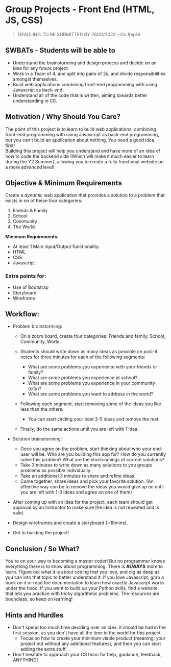 # Group Projects - Front End (HTML, JS, CSS)

> DEADLINE: TO BE SUBMITTED BY 26/01/2023 - On Repl.it

## SWBATs - Students will be able to
- Understand the brainstorming and design process and decide on an idea for any future project.
- Work in a Team of 4, and split into pairs of 2s, and divide responsibilities amongst themselves.
- Build web applications combining front-end programming with using Javascript as back-end.
- Understand all of the code that is written, aiming towards better understanding in CS.

## Motivation / Why Should You Care? 
The point of this project is to learn to build web applications, combining front-end programming with using Javascript as back-end programming, but you can't build an application about nothing. You need a good idea, first!  
Building this project will help you understand and have more of an idea of how to code the backend side (Which will make it much easier to learn during the Y2 Summer), allowing you to create a fully functional website on a more advanced level!


## Objective & Minimum Requirements

Create a *dynamic* web application that provides a solution to a problem that exists in on of these four categories:
1. Friends & Family
2. School
3. Community
4. The World

**Minimum Requirements:**
- At least 1 Main Input/Output functionality.
- HTML
- CSS
- Javascript
  
 
### Extra points for:
- Use of Bootstrap
- Storyboard
- Wireframe


## Workflow:
- Problem brainstorming:
  - On a zoom board, create four categories: Friends and family, School, Community, World.
  - Students should write down as many ideas as possible on post-it notes for three minutes for each of the following segments:
      - What are some problems you experience with your friends or family?
      - What are some problems you experience at school?
      - What are some problems you experience in your community (city)?
      - What are some problems you want to address in the world?
      
  - Following each segment, start removing some of the ideas you like less than the others. 
      - You can start circling your best 3-5 ideas and remove the rest.
  - Finally, do the same actions until you are left with 1 idea.
  
- Solution brainstorming:
  - Once you agree on the problem, start thinking about who your end-user will be. Who are you building this app for? How do you currently solve this problem? What are the shortcomings of current solutions?
  - Take 3 minutes to write down as many solutions to you groups problems as possible individually.
  - Take an additional 3 minutes to share and refine ideas.
  - Come together, share ideas and pick your favorite solution. (An effective way can be to remove the ideas you would give up on until you are left with 1-3 ideas and agree on one of them)
- After coming up with an idea for the project, each team should get approval by an Instructor to make sure the idea is not repeated and is valid.
- Design wireframes and create a storyboard (~10mins).
- Get to building the project!



## Conclusion / So What?
You're on your way to becoming a master coder! But no programmer knows everything there is to know about programming. There is **ALWAYS** more to learn. Figure out what it is about coding that you love, and dig as deep as you can into that topic to better understand it. If you love Javascript, grab a book on it or read the documentation to learn how exactly Javascript works under the hood. If you want to build up your Python skills, find a website that lets you practice with tricky algorithmic problems. The resources are boundless, so keep on learning!


## Hints and Hurdles
- Don't spend too much time deciding over an idea, it should be had in the first session, as you don't have all the time in the world for this project.
  - Focus on how to create your minimum viable product (meaning: your project but without any additional features), and then you can start adding the extra stuff.
- Don't hesitate to approach your CS team for help, guidance, feedback, ANYTHING!

